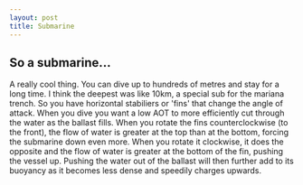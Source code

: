 ```yaml
---
layout: post
title: Submarine
---
```

## So a submarine...
A really cool thing. You can dive up to hundreds of metres and stay for a long time. I think the deepest was like 10km, a special sub for the mariana trench.
So you have horizontal stabiliers or 'fins' that change the angle of attack. When you dive you want a low AOT to more efficiently cut through the water as the ballast fills. When you rotate the fins counterclockwise (to the front), the flow of water is greater at the top than at the bottom, forcing the submarine down even more. When you rotate it clockwise, it does the opposite and the flow of water is greater at the bottom of the fin, pushing the vessel up. Pushing the water out of the ballast will then further add to its buoyancy as it becomes less dense and speedily charges upwards.
